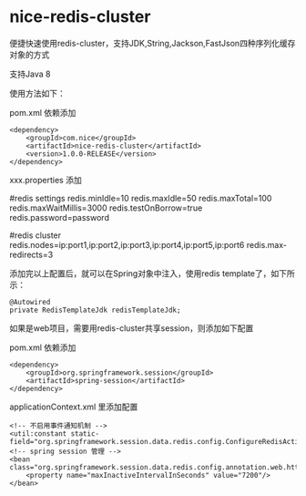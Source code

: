 # nice-redis-cluster
便捷快速使用redis-cluster，支持JDK,String,Jackson,FastJson四种序列化缓存对象的方式

支持Java 8

使用方法如下：

pom.xml 依赖添加

    <dependency>
        <groupId>com.nice</groupId>
        <artifactId>nice-redis-cluster</artifactId>
        <version>1.0.0-RELEASE</version>
    </dependency>

xxx.properties 添加

#redis settings
redis.minIdle=10
redis.maxIdle=50
redis.maxTotal=100
redis.maxWaitMillis=3000
redis.testOnBorrow=true
redis.password=password

#redis cluster
redis.nodes=ip:port1,ip:port2,ip:port3,ip:port4,ip:port5,ip:port6
redis.max-redirects=3

添加完以上配置后，就可以在Spring对象中注入，使用redis template了，如下所示：

    @Autowired
	private RedisTemplateJdk redisTemplateJdk;


如果是web项目，需要用redis-cluster共享session，则添加如下配置

pom.xml 依赖添加

    <dependency>
        <groupId>org.springframework.session</groupId>
        <artifactId>spring-session</artifactId>
    </dependency>

applicationContext.xml 里添加配置

    <!-- 不启用事件通知机制 -->
	<util:constant static-field="org.springframework.session.data.redis.config.ConfigureRedisAction.NO_OP"/>
	<!-- spring session 管理 -->
	<bean class="org.springframework.session.data.redis.config.annotation.web.http.RedisHttpSessionConfiguration">
		<property name="maxInactiveIntervalInSeconds" value="7200"/>
	</bean>
